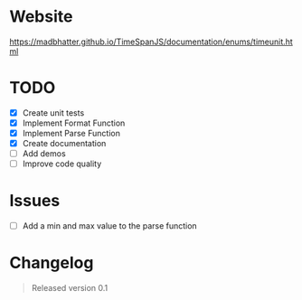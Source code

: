 Website
====
https://madbhatter.github.io/TimeSpanJS/documentation/enums/timeunit.html

TODO
=====
- [x] Create unit tests
- [x] Implement Format Function
- [x] Implement Parse Function
- [x] Create documentation
- [ ] Add demos
- [ ] Improve code quality

Issues
====
- [ ] Add a min and max value to the parse function

Changelog
====
> Released version 0.1

